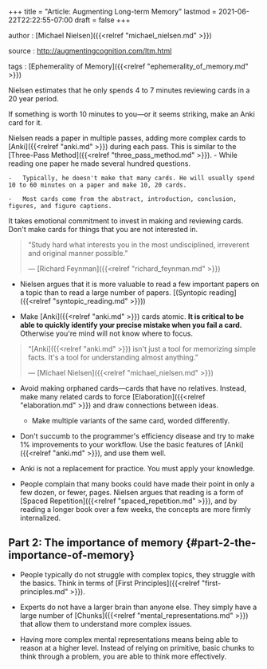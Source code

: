 +++
title = "Article: Augmenting Long-term Memory"
lastmod = 2021-06-22T22:22:55-07:00
draft = false
+++

author
: [Michael Nielsen]({{<relref "michael_nielsen.md" >}})

source
: <http://augmentingcognition.com/ltm.html>

tags
: [Ephemerality of Memory]({{<relref "ephemerality_of_memory.md" >}})


Nielsen estimates that he only spends 4 to 7 minutes reviewing cards in a 20 year period.


If something is worth 10 minutes to you—or it seems striking, make an Anki card for it.


Nielsen reads a paper in multiple passes, adding more complex cards to [Anki]({{<relref "anki.md" >}}) during each pass. This is similar to the [Three-Pass Method]({{<relref "three_pass_method.md" >}}).
    -   While reading one paper he made several hundred questions.

    -   Typically, he doesn't make that many cards. He will usually spend 10 to 60 minutes on a paper and make 10, 20 cards.

    -   Most cards come from the abstract, introduction, conclusion, figures, and figure captions.


It takes emotional commitment to invest in making and reviewing cards. Don't make cards for things that you are not interested in.

> “Study hard what interests you in the most undisciplined, irreverent and original manner possible.”
>
> — [Richard Feynman]({{<relref "richard_feynman.md" >}})

-   Nielsen argues that it is more valuable to read a few important papers on a topic than to read a large number of papers. [(Syntopic reading]({{<relref "syntopic_reading.md" >}}))

-   Make [Anki]({{<relref "anki.md" >}}) cards atomic. **It is critical to be able to quickly identify your precise mistake when you fail a card.** Otherwise you're mind will not know where to focus.

> “[Anki]({{<relref "anki.md" >}}) isn't just a tool for memorizing simple facts. It's a tool for understanding almost anything.”
>
> — [Michael Nielsen]({{<relref "michael_nielsen.md" >}})

-   Avoid making orphaned cards—cards that have no relatives. Instead, make many related cards to force [Elaboration]({{<relref "elaboration.md" >}}) and draw connections between ideas.
    -   Make multiple variants of the same card, worded differently.

-   Don't succumb to the programmer's efficiency disease and try to make 1% improvements to your workflow. Use the basic features of [Anki]({{<relref "anki.md" >}}), and use them well.

-   Anki is not a replacement for practice. You must apply your knowledge.

-   People complain that many books could have made their point in only a few dozen, or fewer, pages. Nielsen argues that reading is a form of [Spaced Repetition]({{<relref "spaced_repetition.md" >}}), and by reading a longer book over a few weeks, the concepts are more firmly internalized.


## Part 2: The importance of memory {#part-2-the-importance-of-memory}

-   People typically do not struggle with complex topics, they struggle with the basics. Think in terms of [First Principles]({{<relref "first-principles.md" >}}).

-   Experts do not have a larger brain than anyone else. They simply have a large number of [Chunks]({{<relref "mental_representations.md" >}}) that allow them to understand more complex issues.

-   Having more complex mental representations means being able to reason at a higher level. Instead of relying on primitive, basic chunks to think through a problem, you are able to think more effectively.